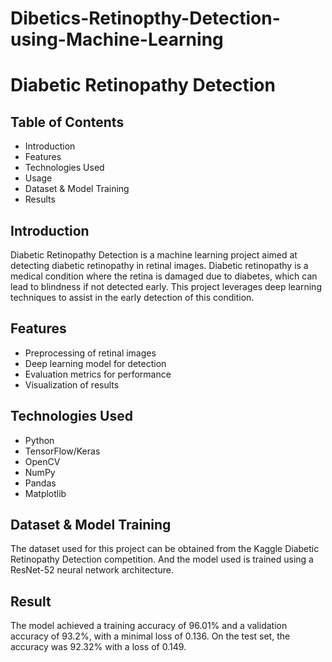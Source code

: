 # Dibetics-Retinopthy-Detection-using-Machine-Learning

# Diabetic Retinopathy Detection
## Table of Contents
- Introduction
- Features
- Technologies Used
- Usage
- Dataset & Model Training
- Results

## Introduction

Diabetic Retinopathy Detection is a machine learning project aimed at detecting diabetic retinopathy in retinal images. Diabetic retinopathy is a medical condition where the retina is damaged due to diabetes, which can lead to blindness if not detected early. This project leverages deep learning techniques to assist in the early detection of this condition.

## Features
- Preprocessing of retinal images
- Deep learning model for detection
- Evaluation metrics for performance
- Visualization of results

## Technologies Used
- Python
- TensorFlow/Keras
- OpenCV
- NumPy
- Pandas
- Matplotlib

## Dataset & Model Training

The dataset used for this project can be obtained from the Kaggle Diabetic Retinopathy Detection competition. And the model used is trained using a ResNet-52 neural network architecture.

## Result
The model achieved a training accuracy of 96.01% and a validation accuracy of 93.2%, with a minimal loss of 0.136. On the test set, the accuracy was 92.32% with a loss of 0.149. 
